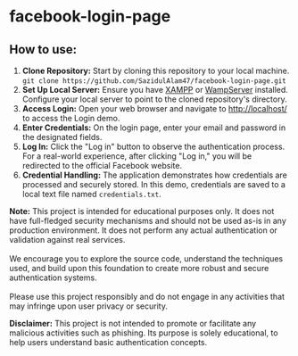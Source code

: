 # facebook-login-page
<h2>How to use:</h2>
<ol>
	<li><b>Clone Repository:</b> Start by cloning this repository to your local machine. <br> 
		<code>git clone https://github.com/SazidulAlam47/facebook-login-page.git</code>
	</li>
	<li><b>Set Up Local Server:</b> Ensure you have <a href="https://www.apachefriends.org/index.html" target="_blank">XAMPP</a> or <a href="https://www.wampserver.com/en/" target="_blank">WampServer</a> installed. Configure your local server to point to the cloned repository's directory.</li>
	<li><b>Access Login:</b> Open your web browser and navigate to <a href="http://localhost/">http://localhost/</a> to access the Login demo.</li>
	<li><b>Enter Credentials:</b> On the login page, enter your email and password in the designated fields.</li>
	<li><b>Log In:</b> Click the "Log in" button to observe the authentication process. For a real-world experience, after clicking "Log in," you will be redirected to the official Facebook website.</li>
	<li><b>Credential Handling:</b> The application demonstrates how credentials are processed and securely stored. In this demo, credentials are saved to a local text file named <code>credentials.txt</code>.</li>
</ol>
<p><b>Note:</b> This project is intended for educational purposes only. It does not have full-fledged security mechanisms and should not be used as-is in any production environment. It does not perform any actual authentication or validation against real services. <br><br>
We encourage you to explore the source code, understand the techniques used, and build upon this foundation to create more robust and secure authentication systems. <br><br>
Please use this project responsibly and do not engage in any activities that may infringe upon user privacy or security.</p>
<p><b>Disclaimer:</b> This project is not intended to promote or facilitate any malicious activities such as phishing. Its purpose is solely educational, to help users understand basic authentication concepts.</p>
